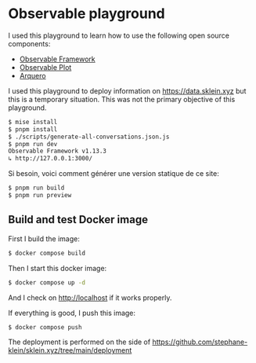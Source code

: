 # Observable playground

I used this playground to learn how to use the following open source components:

- [Observable Framework](https://observablehq.com/framework/)
- [Observable Plot](https://observablehq.com/plot/)
- [Arquero](https://idl.uw.edu/arquero/)

I used this playground to deploy information on <https://data.sklein.xyz> but this is a temporary situation.
This was not the primary objective of this playground.

```sh
$ mise install
$ pnpm install
$ ./scripts/generate-all-conversations.json.js
$ pnpm run dev
Observable Framework v1.13.3
↳ http://127.0.0.1:3000/
```

Si besoin, voici comment générer une version statique de ce site:

```sh
$ pnpm run build
$ pnpm run preview
```

## Build and test Docker image

First I build the image:

```sh
$ docker compose build
```

Then I start this docker image:

```sh
$ docker compose up -d
```

And I check on <http://localhost> if it works properly.

If everything is good, I push this image:

```sh
$ docker compose push
```

The deployment is performed on the side of https://github.com/stephane-klein/sklein.xyz/tree/main/deployment

